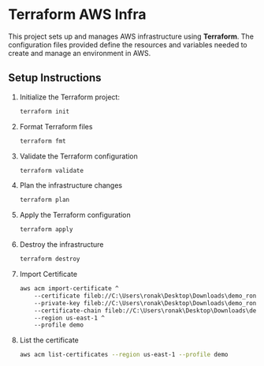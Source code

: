 # Terraform AWS Infra

This project sets up and manages AWS infrastructure using **Terraform**. The configuration files provided define the resources and variables needed to create and manage an environment in AWS.

## Setup Instructions

1. Initialize the Terraform project:

   ```bash
   terraform init

   ```

2. Format Terraform files

   ```bash
   terraform fmt

   ```

3. Validate the Terraform configuration

   ```bash
   terraform validate

   ```

4. Plan the infrastructure changes

   ```bash
   terraform plan

   ```

5. Apply the Terraform configuration

   ```bash
   terraform apply

   ```

6. Destroy the infrastructure

   ```bash
   terraform destroy

   ```

7. Import Certificate

   ```bash
   aws acm import-certificate ^
       --certificate fileb://C:\Users\ronak\Desktop\Downloads\demo_ronak.me\demo_ronak_me.crt ^
       --private-key fileb://C:\Users\ronak\Desktop\Downloads\demo_ronak.me\privatekey.pem ^
       --certificate-chain fileb://C:\Users\ronak\Desktop\Downloads\demo_ronak.me\demo_ronak_me.ca-bundle ^
       --region us-east-1 ^
       --profile demo

   ```

8. List the certificate

   ```bash
   aws acm list-certificates --region us-east-1 --profile demo

   ```
